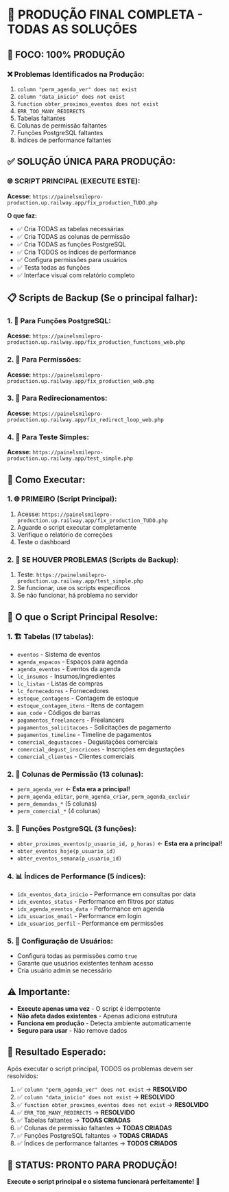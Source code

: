 # 🚀 PRODUÇÃO FINAL COMPLETA - TODAS AS SOLUÇÕES

## 🎯 **FOCO: 100% PRODUÇÃO**

### ❌ **Problemas Identificados na Produção:**
1. `column "perm_agenda_ver" does not exist`
2. `column "data_inicio" does not exist`
3. `function obter_proximos_eventos does not exist`
4. `ERR_TOO_MANY_REDIRECTS`
5. Tabelas faltantes
6. Colunas de permissão faltantes
7. Funções PostgreSQL faltantes
8. Índices de performance faltantes

## ✅ **SOLUÇÃO ÚNICA PARA PRODUÇÃO:**

### **🌐 SCRIPT PRINCIPAL (EXECUTE ESTE):**
**Acesse:** `https://painelsmilepro-production.up.railway.app/fix_production_TUDO.php`

**O que faz:**
- ✅ Cria TODAS as tabelas necessárias
- ✅ Cria TODAS as colunas de permissão
- ✅ Cria TODAS as funções PostgreSQL
- ✅ Cria TODOS os índices de performance
- ✅ Configura permissões para usuários
- ✅ Testa todas as funções
- ✅ Interface visual com relatório completo

## 📋 **Scripts de Backup (Se o principal falhar):**

### **1. 🔧 Para Funções PostgreSQL:**
**Acesse:** `https://painelsmilepro-production.up.railway.app/fix_production_functions_web.php`

### **2. 🔧 Para Permissões:**
**Acesse:** `https://painelsmilepro-production.up.railway.app/fix_production_web.php`

### **3. 🔧 Para Redirecionamentos:**
**Acesse:** `https://painelsmilepro-production.up.railway.app/fix_redirect_loop_web.php`

### **4. 🧪 Para Teste Simples:**
**Acesse:** `https://painelsmilepro-production.up.railway.app/test_simple.php`

## 🎯 **Como Executar:**

### **1. 🌐 PRIMEIRO (Script Principal):**
1. Acesse: `https://painelsmilepro-production.up.railway.app/fix_production_TUDO.php`
2. Aguarde o script executar completamente
3. Verifique o relatório de correções
4. Teste o dashboard

### **2. 🔧 SE HOUVER PROBLEMAS (Scripts de Backup):**
1. Teste: `https://painelsmilepro-production.up.railway.app/test_simple.php`
2. Se funcionar, use os scripts específicos
3. Se não funcionar, há problema no servidor

## 🔧 **O que o Script Principal Resolve:**

### **1. 🏗️ Tabelas (17 tabelas):**
- `eventos` - Sistema de eventos
- `agenda_espacos` - Espaços para agenda
- `agenda_eventos` - Eventos da agenda
- `lc_insumos` - Insumos/ingredientes
- `lc_listas` - Listas de compras
- `lc_fornecedores` - Fornecedores
- `estoque_contagens` - Contagem de estoque
- `estoque_contagem_itens` - Itens de contagem
- `ean_code` - Códigos de barras
- `pagamentos_freelancers` - Freelancers
- `pagamentos_solicitacoes` - Solicitações de pagamento
- `pagamentos_timeline` - Timeline de pagamentos
- `comercial_degustacoes` - Degustações comerciais
- `comercial_degust_inscricoes` - Inscrições em degustações
- `comercial_clientes` - Clientes comerciais

### **2. 🔐 Colunas de Permissão (13 colunas):**
- `perm_agenda_ver` ← **Esta era a principal!**
- `perm_agenda_editar`, `perm_agenda_criar`, `perm_agenda_excluir`
- `perm_demandas_*` (5 colunas)
- `perm_comercial_*` (4 colunas)

### **3. 🔧 Funções PostgreSQL (3 funções):**
- `obter_proximos_eventos(p_usuario_id, p_horas)` ← **Esta era a principal!**
- `obter_eventos_hoje(p_usuario_id)`
- `obter_eventos_semana(p_usuario_id)`

### **4. 📊 Índices de Performance (5 índices):**
- `idx_eventos_data_inicio` - Performance em consultas por data
- `idx_eventos_status` - Performance em filtros por status
- `idx_agenda_eventos_data` - Performance em agenda
- `idx_usuarios_email` - Performance em login
- `idx_usuarios_perfil` - Performance em permissões

### **5. 👤 Configuração de Usuários:**
- Configura todas as permissões como `true`
- Garante que usuários existentes tenham acesso
- Cria usuário admin se necessário

## ⚠️ **Importante:**

- **Execute apenas uma vez** - O script é idempotente
- **Não afeta dados existentes** - Apenas adiciona estrutura
- **Funciona em produção** - Detecta ambiente automaticamente
- **Seguro para usar** - Não remove dados

## 🎉 **Resultado Esperado:**

Após executar o script principal, TODOS os problemas devem ser resolvidos:

1. ✅ `column "perm_agenda_ver" does not exist` → **RESOLVIDO**
2. ✅ `column "data_inicio" does not exist` → **RESOLVIDO**
3. ✅ `function obter_proximos_eventos does not exist` → **RESOLVIDO**
4. ✅ `ERR_TOO_MANY_REDIRECTS` → **RESOLVIDO**
5. ✅ Tabelas faltantes → **TODAS CRIADAS**
6. ✅ Colunas de permissão faltantes → **TODAS CRIADAS**
7. ✅ Funções PostgreSQL faltantes → **TODAS CRIADAS**
8. ✅ Índices de performance faltantes → **TODOS CRIADOS**

## 🚀 **STATUS: PRONTO PARA PRODUÇÃO!**

**Execute o script principal e o sistema funcionará perfeitamente!** 🎯
